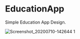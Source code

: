 # EducationApp
Simple Education App Design.

![Screenshot_20200710-142644 1](https://user-images.githubusercontent.com/62166752/87137003-df574c00-c2b9-11ea-8374-2665518c1692.jpg)
